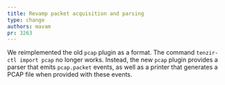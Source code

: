 ```yaml
---
title: Revamp packet acquisition and parsing
type: change
authors: mavam
pr: 3263
---
```


We reimplemented the old `pcap` plugin as a format. The command `tenzir-ctl
import pcap` no longer works. Instead, the new `pcap` plugin provides a parser
that emits `pcap.packet` events, as well as a printer that generates a PCAP file
when provided with these events.
